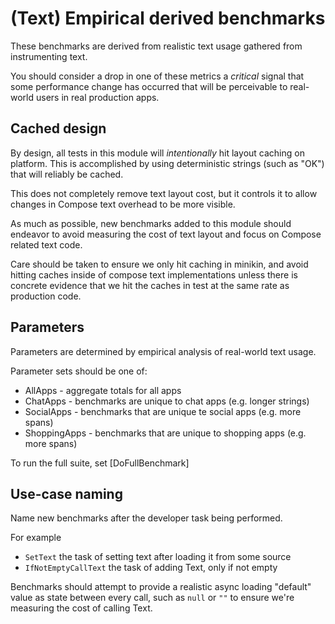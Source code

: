 # (Text) Empirical derived benchmarks

These benchmarks are derived from realistic text usage gathered from instrumenting text.

You should consider a drop in one of these metrics a *critical* signal that some performance change
has occurred that will be perceivable to real-world users in real production apps.

## Cached design

By design, all tests in this module will _intentionally_ hit layout caching on platform. This is
accomplished by using deterministic strings (such as "OK") that will reliably be cached.

This does not completely remove text layout cost, but it controls it to allow changes in Compose
text overhead to be more visible.

As much as possible, new benchmarks added to this module should endeavor to avoid measuring the
cost of text layout and focus on Compose related text code.

Care should be taken to ensure we only hit caching in minikin, and avoid hitting caches inside of 
compose text implementations unless there is concrete evidence that we hit the caches in test at the
same rate as production code.

## Parameters

Parameters are determined by empirical analysis of real-world text usage.

Parameter sets should be one of:

* AllApps - aggregate totals for all apps
* ChatApps - benchmarks are unique to chat apps (e.g. longer strings)
* SocialApps - benchmarks that are unique te social apps (e.g. more spans)
* ShoppingApps - benchmarks that are unique to shopping apps (e.g. more spans)

To run the full suite, set [DoFullBenchmark]

## Use-case naming

Name new benchmarks after the developer task being performed.

For example 
* `SetText` the task of setting text after loading it from some source
* `IfNotEmptyCallText` the task of adding Text, only if not empty

Benchmarks should attempt to provide a realistic async loading "default" value as state between
every call, such as `null` or `""` to ensure we're measuring the cost of calling Text.